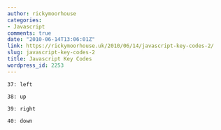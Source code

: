 ```yaml
---
author: rickymoorhouse
categories:
- Javascript
comments: true
date: "2010-06-14T13:06:01Z"
link: https://rickymoorhouse.uk/2010/06/14/javascript-key-codes-2/
slug: javascript-key-codes-2
title: Javascript Key Codes
wordpress_id: 2253
---
```


    37: left
    
    38: up
    
    39: right
    
    40: down
    
